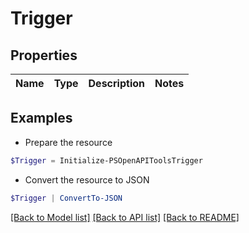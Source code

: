 # Trigger
## Properties

Name | Type | Description | Notes
------------ | ------------- | ------------- | -------------

## Examples

- Prepare the resource
```powershell
$Trigger = Initialize-PSOpenAPIToolsTrigger 
```

- Convert the resource to JSON
```powershell
$Trigger | ConvertTo-JSON
```

[[Back to Model list]](../README.md#documentation-for-models) [[Back to API list]](../README.md#documentation-for-api-endpoints) [[Back to README]](../README.md)

